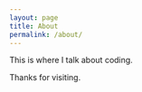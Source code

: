 ```yaml
---
layout: page
title: About
permalink: /about/
---
```


This is where I talk about coding.

Thanks for visiting.